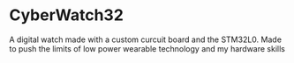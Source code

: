 # CyberWatch32
A digital watch made with a custom curcuit board and the STM32L0. Made to push the limits of low power wearable technology and my hardware skills
